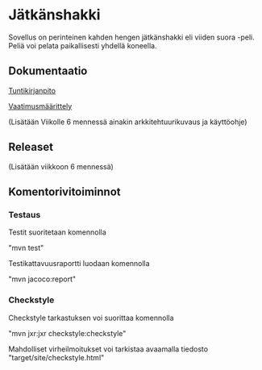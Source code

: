 # Jätkänshakki

Sovellus on perinteinen kahden hengen jätkänshakki eli viiden suora -peli. Peliä voi pelata paikallisesti yhdellä koneella.

## Dokumentaatio

[Tuntikirjanpito](https://github.com/miskapohjanrinne/ot-harjoitustyo/blob/master/dokumentaatio/tuntikirjanpito.md)

[Vaatimusmäärittely](https://github.com/miskapohjanrinne/ot-harjoitustyo/blob/master/dokumentaatio/vaatimusmaarittely.md)

(Lisätään Viikolle 6 mennessä ainakin arkkitehtuurikuvaus ja käyttöohje)

## Releaset

(Lisätään viikkoon 6 mennessä)

##  Komentorivitoiminnot

### Testaus

Testit suoritetaan komennolla

"mvn test"

Testikattavuusraportti luodaan komennolla

"mvn jacoco:report"

### Checkstyle

Checkstyle tarkastuksen voi suorittaa komennolla

"mvn jxr:jxr checkstyle:checkstyle"

Mahdolliset virheilmoitukset voi tarkistaa avaamalla tiedosto "target/site/checkstyle.html"

